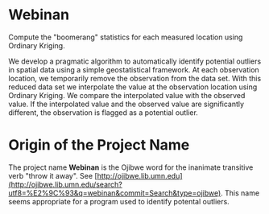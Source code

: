 # Webinan

Compute the "boomerang" statistics for each measured location using Ordinary Kriging.

We develop a pragmatic algorithm to automatically identify potential outliers in spatial data using a simple geostatistical framework. At each observation location, we temporarily remove the observation from the data set. With this reduced data set we interpolate the value at the observation location using Ordinary Kriging. We compare the interpolated value with the observed value. If the interpolated value and the observed value are significantly different, the observation is flagged as a potential outlier.

# Origin of the Project Name

The project name __Webinan__ is the Ojibwe word for the inanimate transitive verb "throw it away". See [http://ojibwe.lib.umn.edu](http://ojibwe.lib.umn.edu/search?utf8=%E2%9C%93&q=webinan&commit=Search&type=ojibwe). This name seems appropriate for a program used to identify potental outliers.

